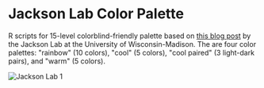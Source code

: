 # Jackson Lab Color Palette
R scripts for 15-level colorblind-friendly palette based on [this blog post](https://jacksonlab.agronomy.wisc.edu/2016/05/23/15-level-colorblind-friendly-palette/) by the Jackson Lab at the University of Wisconsin-Madison. The are four color palettes: "rainbow" (10 colors), "cool" (5 colors), "cool paired" (3 light-dark pairs), and "warm" (5 colors).

![Jackson Lab 1](https://user-images.githubusercontent.com/55933131/136439445-d5cb22fa-5c38-408f-990d-5f148b61f0c8.png)
